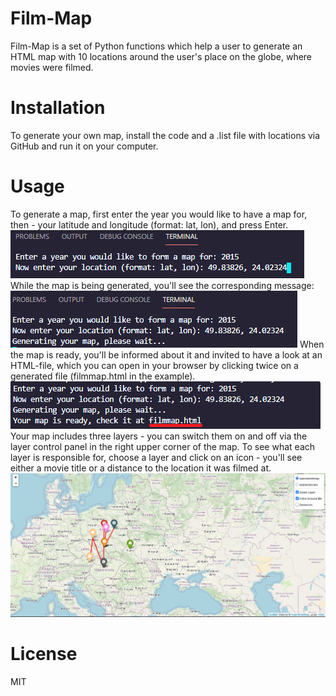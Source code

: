 # Film-Map
Film-Map is a set of Python functions which help a user to generate an HTML map with 10 locations around the user's place on the globe, where movies were filmed.
# Installation
To generate your own map, install the code and a .list file with locations via GitHub and run it on your computer.
# Usage
To generate a map, first enter the year you would like to have a map for, then - your latitude and longitude (format: lat, lon), and press Enter.
![Starting work](screen1.png?raw=true"text")
While the map is being generated, you'll see the corresponding message:
![Generating a map](screen2.png?raw=true"text")
When the map is ready, you'll be informed about it and invited to have a look at an HTML-file, which you can open in your browser by clicking twice on a generated file (filmmap.html in the example).
![Map saved as filmmap.html](screen3.png?raw=true"text")
Your map includes three layers - you can switch them on and off via the layer control panel in the right upper corner of the map. To see what each layer is responsible for, choose a layer and click on an icon - you'll see either a movie title or a distance to the location it was filmed at.
![Working with a map](screen4.png?raw=true"text")
# License
MIT
